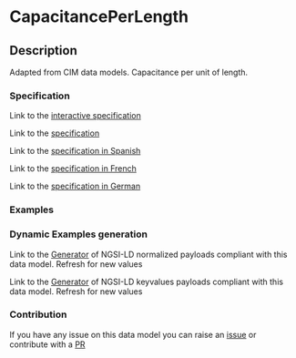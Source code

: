 # CapacitancePerLength

## Description 

Adapted from CIM data models. Capacitance per unit of length.
### Specification

Link to the [interactive specification](https://swagger.lab.fiware.org/?url=https://smart-data-models.github.io/dataModel.EnergyCIM/CapacitancePerLength/swagger.yaml)

Link to the [specification](https://smart-data-models.github.io/dataModel.EnergyCIM/CapacitancePerLength/doc/spec.md)

Link to the [specification in Spanish](https://smart-data-models.github.io/dataModel.EnergyCIM/CapacitancePerLength/doc/spec_ES.md)

Link to the [specification in French](https://smart-data-models.github.io/dataModel.EnergyCIM/CapacitancePerLength/doc/spec_FR.md)

Link to the [specification in German](https://smart-data-models.github.io/dataModel.EnergyCIM/CapacitancePerLength/doc/spec_DE.md)
### Examples
### Dynamic Examples generation

Link to the [Generator](https://smartdatamodels.org/extra/ngsi-ld_generator_v0.92.php?schemaUrl=https://raw.githubusercontent.com/smart-data-models/dataModel.EnergyCIM/master/CapacitancePerLength/schema.json&email=info@smartdatamodels.org) of NGSI-LD normalized payloads compliant with this data model. Refresh for new values

Link to the [Generator](https://smartdatamodels.org/extra/ngsi-ld_generator_keyvalues_v0.92.php?schemaUrl=https://raw.githubusercontent.com/smart-data-models/dataModel.EnergyCIM/master/CapacitancePerLength/schema.json&email=info@smartdatamodels.org) of NGSI-LD keyvalues payloads compliant with this data model. Refresh for new values
### Contribution

 If you have any issue on this data model you can raise an [issue](https://github.com/smart-data-models/dataModel.EnergyCIM/issues)  or contribute with a [PR](https://github.com/smart-data-models/dataModel.EnergyCIM/pulls)